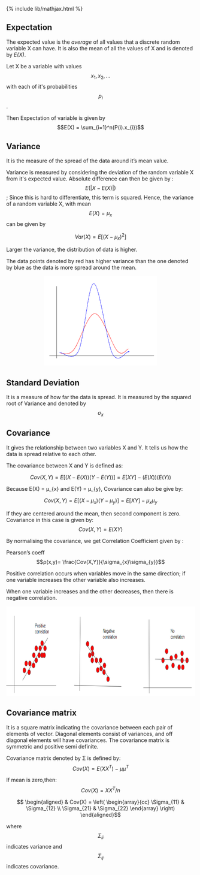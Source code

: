 {% include lib/mathjax.html %}
## Expectation
The expected value is the _average_ of all values that a discrete random variable X can have. It is also the mean of all the values of X and is denoted by _E(X)_.

Let X be a variable with values $$x_{1},x_{2},...$$ with each of it's probabilities $$p_{i}$$.

Then Expectation of variable is given by $$E(X) = \sum_{i=1}^n(P(i).x_{i})$$

## Variance
It is the measure of the spread of the data around it’s mean value. 

Variance is measured by considering the deviation of the random variable X from it's expected value.
Absolute difference can then be given by : $$E(|X-E(X)|)$$ ; Since this is hard to differentiate, this term is squared.
Hence, the variance of a random variable X, with mean $$E(X)=μ_{x}$$
can be given by

$$Var(X)=E[(X−μ_{x})^{2}]$$

Larger the variance, the distribution of data is higher.

The data points denoted by red has higher variance than the one denoted by blue as the data is more spread around the mean.
<p align="center"><img src="img/variance.PNG" width="300px" height="240px"></p>

## Standard Deviation
It is a measure of how far the data is spread. It is measured by the squared root of Variance and denoted by $$\sigma_{x}$$

## Covariance
It gives the relationship between two variables X and Y. It tells us how the data is spread relative to each other.

The covariance between X and Y is defined as:

$$Cov(X,Y)=E[(X−E(X))(Y−E(Y))]=E[XY]−(E(X))(E(Y))$$

Because E(X) = μ_{x} and E(Y) = μ_{y}, Covariance can also be give by:

$$Cov(X,Y)=E[(X−μ_{x})(Y−μ_{y})]=E[XY]−μ_{x}μ_{y}$$

If they are centered around the mean, then second component is zero. Covariance in this case is given by:
$$Cov(X,Y) = E(XY)$$

By normalising the covariance, we get Correlation Coefficient given by :

Pearson’s coeff $$ρ(x,y)= \frac{Cov(X,Y)}{\sigma_{x}\sigma_{y}}$$

Positive correlation occurs when variables move in the same direction; if one variable increases the other variable also increases.

When one variable increases and the other decreases, then there is negative correlation.

<p align="center"><img src="img/covar.PNG" width="600px" height="240px"></p>

## Covariance matrix 
It is a square matrix  indicating the covariance between each pair of elements of vector. Diagonal elements consist of variances, and off diagonal elements will have covariances.
The covariance matrix is symmetric and positive semi definite.

Covariance matrix denoted by Σ is defined by:
$$Cov(X)=E(XX^{T})−μμ^{T}$$ 

If mean is zero,then: 
$$Cov(X)=XX^{T}/n$$

$$
\begin{aligned}
& Cov(X) = \left( \begin{array}{cc}
             \Sigma_{11} & \Sigma_{12} \\
             \Sigma_{21} & \Sigma_{22}
              \end{array} \right)
              \end{aligned}$$
              
where $$\Sigma_{ii}$$ indicates variance and $$\Sigma_{ij}$$ indicates covariance.


